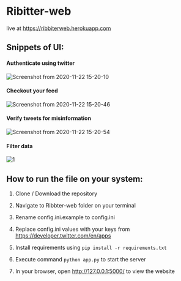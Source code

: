 # Ribitter-web

live at https://ribbiterweb.herokuapp.com
  
## Snippets of UI:
  
  <h4>Authenticate using twitter</h4>
  
  ![Screenshot from 2020-11-22 15-20-10](https://user-images.githubusercontent.com/37112252/99900648-f336a400-2cd6-11eb-949f-d6ae144c11fb.png)
  
  <h4>Checkout your feed</h4>
  
  ![Screenshot from 2020-11-22 15-20-46](https://user-images.githubusercontent.com/37112252/99900649-f467d100-2cd6-11eb-9674-68318f7f69a8.png)
  
  <h4>Verify tweets for misinformation</h4>
  
  ![Screenshot from 2020-11-22 15-20-54](https://user-images.githubusercontent.com/37112252/99900651-f598fe00-2cd6-11eb-9401-efc28b275077.png)
  
  <h4>Filter data</h4>
  
  ![1](https://user-images.githubusercontent.com/37112252/99900741-5f190c80-2cd7-11eb-8d65-dd42f3c8319a.png)
  
  
## How to run the file on your system:

  1. Clone / Download the repository

  2. Navigate to Ribbter-web folder on your terminal
  
  3. Rename config.ini.example to config.ini
  
  4. Replace config.ini values with your keys from https://developer.twitter.com/en/apps
  
  5. Install requirements using `pip install -r requirements.txt`
  
  6. Execute command `python app.py` to start the server
 
  7. In your browser, open http://127.0.0.1:5000/ to view the website
